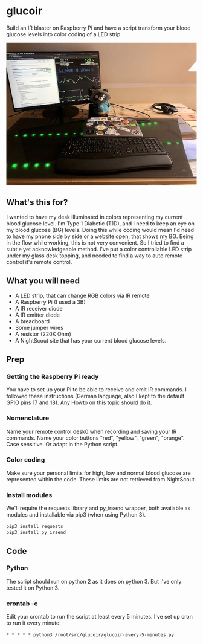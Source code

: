 # glucoir
Build an IR blaster on Raspberry Pi and have a script transform your blood glucose levels into color coding of a LED strip

![Photo of a desk with green-glowing LEDs below a glass surface](https://github.com/jansche/glucoir/blob/master/IMG_1525_small.jpg)

## What's this for?
I wanted to have my desk illuminated in colors representing my current blood glucose level. I'm Type 1 Diabetic (T1D), and I need to keep an eye on my blood glucose (BG) levels. Doing this while coding would mean I'd need to have my phone side by side or a website open, that shows my BG. Being in the flow while working, this is not very convenient. So I tried to find a subtle yet acknowledgeable method. I've put a color controllable LED strip under my glass desk topping, and needed to find a way to auto remote control it's remote control. 

## What you will need
  * A LED strip, that can change RGB colors via IR remote
  * A Raspberry Pi (I used a 3B)
  * A IR receiver diode
  * A IR emitter diode
  * A breadboard
  * Some jumper wires
  * A resistor (220K Ohm)
  * A NightScout site that has your current blood glucose levels.

## Prep
### Getting the Raspberry Pi ready
You have to set up your Pi to be able to receive and emit IR commands. I followed these instructions [](https://tutorials-raspberrypi.de/raspberry-pi-ir-remote-control/) (German language, also I kept to the default GPIO pins 17 and 18). Any Howto on this topic should do it.

### Nomenclature
Name your remote control desk0 when recording and saving your IR commands. Name your color buttons "red", "yellow", "green", "orange". Case sensitive. Or adapt in the Python script.

### Color coding
Make sure your personal limits for high, low and normal blood glucose are represented within the code. These limits are not retrieved from NightScout.

### Install modules
We'll require the requests library and py_irsend wrapper, both available as modules and installable via pip3 (when using Python 3).
```
pip3 install requests
pip3 install py_irsend
```

## Code
### Python
The script should run on python 2 as it does on python 3. But I've only tested it on Python 3.
### crontab -e
Edit your crontab to run the script at least every 5 minutes. I've set up cron to run it every minute:
```
* * * * * python3 /root/src/glucoir/glucoir-every-5-minutes.py
```
